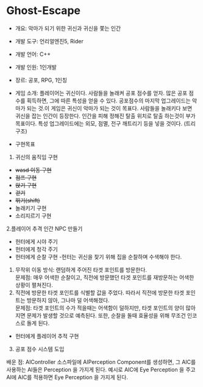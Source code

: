  # Ghost-Escape


- 개요: 악마가 되기 위한 귀신과 귀신을 쫓는 인간
- 개발 도구: 언리얼엔진5, Rider
- 개발 언어: C++
- 개발 인원: 1인개발
- 장르: 공포, RPG, 1인칭

- 게임 소개: 플레이어는 귀신이다. 사람들을 놀래켜 공포 점수를 얻자. 많은 공포 점수를 획득하면, 그에 따른 특성을 얻을 수 있다. 공포점수의 마지막 업그레이드는 악마가 되는 것.이 게임은 귀신이 악마가 되는 것이 목표다. 사람들을 놀래키다 보면 귀신을 잡는 인간이 등장한다. 인간을 피해 정해진 탈출 위치로 탈출 하는것이 부가 목표이다. 특성 업그레이드에는 외모, 점멸, 전구 깨트리기 등을 넣을 것이다. (트리구조)

- 구현목표<br>
1. 귀신의 움직임 구현 
 - ~~wasd 이동 구현~~
 - ~~점프 구현~~
 - ~~앉기 구현~~
 - ~~걷기~~
 - ~~뛰기(shift)~~
 - 놀래키기 구현
 - 소리지르기 구현

2.플레이어 추격 인간 NPC 만들기
  - 헌터에게 시야 주기
  - 헌터에게 청각 주기
  - 헌터에게 순찰 구현
   -헌터는 귀신을 찾기 위해 집을 순찰하며 수색해야 한다. <br>
   1. 무작위 이동 방식: 랜덤하게 주어진 타겟 포인트를 방문한다. <br>문제점: 매우 어색한 순찰이고, 직전에 방문했던 타겟 포인트를 재방문하는 어색한 상황이 펼쳐진다.
   2. 직전에 방문한 타겟 포인트를 식별할 값을 주었다. 따라서 직전에 방문한 타겟 포인트는 방문하지 않아, 그나마 덜 어색해졌다. <br>문제점: 타겟 포인트의 수가 적을때는 어색함이 덜하지만, 타겟 포인트의 양이 많아지면 문제가 발생할 것으로 예측된다. 또한, 순찰을 돌때 효율성을 위해 무조건 인코스로 돌게 된다.
   
  - 헌터에게 플레이어 추적 구현

3. 공포 점수 시스템 도입


배운 점: AIController 소스파일에 AIPerception Component를 생성하면, 그 AIC를 사용하는 AI들은 Perception 을 가지게 된다. 예시로 AIC에 Eye Perception 을 주고 AI에 AIC를 적용하면 Eye Perception 을 가지게 된다.
